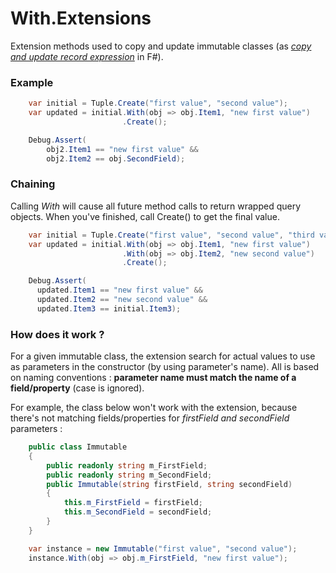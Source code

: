 With.Extensions
===================

Extension methods used to copy and update immutable classes (as [_copy and update record expression_](https://msdn.microsoft.com/en-us/library/dd233184.aspx) in F#).

### Example
```C#
    var initial = Tuple.Create("first value", "second value");
    var updated = initial.With(obj => obj.Item1, "new first value")
                         .Create();  

    Debug.Assert(
    	obj2.Item1 == "new first value" &&
    	obj2.Item2 == obj.SecondField);
```
### Chaining
Calling _With_ will cause all future method calls to return wrapped query objects. When you've finished, call Create() to get the final value.
```C#
    var initial = Tuple.Create("first value", "second value", "third value");
    var updated = initial.With(obj => obj.Item1, "new first value")
                         .With(obj => obj.Item2, "new second value")
                         .Create();  

    Debug.Assert(
      updated.Item1 == "new first value" &&
      updated.Item2 == "new second value" &&
      updated.Item3 == initial.Item3);
```
### How does it work ?
For a given immutable class, the extension search for actual values to use as parameters in the constructor (by using parameter's name). All is based on naming conventions : **parameter name must match the name of a field/property** (case is ignored).

For example, the class below won't work with the extension, because there's not matching fields/properties for _firstField and secondField_ parameters :
```C#
    public class Immutable
    {
        public readonly string m_FirstField;
        public readonly string m_SecondField;
        public Immutable(string firstField, string secondField)
        {
            this.m_FirstField = firstField;
            this.m_SecondField = secondField;
        }
    }
```
```C#
    var instance = new Immutable("first value", "second value");
    instance.With(obj => obj.m_FirstField, "new first value");
```
